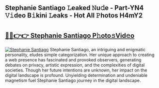 ## Stephanie Santiago 𝙻eaked 𝙽u𝚍e - Part-YN4 𝚅𝚒deo B𝚒kini 𝙻eaks - Hot All 𝙿hotos H4mY2

# <h2><a href="http://ld15u4e.urlbe.top/?page=Stephanie+Santiago">🔗🔗👉👉 Stephanie Santiago P𝚑oto𝚜Vid𝚎o</a></h2>

[![Stephanie Santiago](https://i.imgur.com/eBuTRDB.gif)](http://ld15u4e.urlbe.top/?page=Stephanie+Santiago)
Stephanie Santiago, an intriguing and enigmatic personality, eludes simple categorization. Her unique approach to creating a web presence has fascinated and provoked observers, generating debates on privacy, artistic expression, and the complexities of digital societies. Though her future intentions are unknown, her impact on the digital landscape is profound. Unyielding determination and undeniable magnetism fuel Stephanie Santiago journey in the digital landscape.
